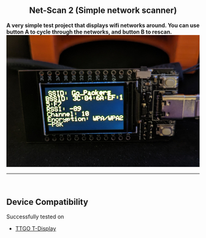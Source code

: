 
<br>

<div align="center">
  
  ## Net-Scan 2 (Simple network scanner)

</div>

<b>A very simple test project that displays wifi networks around. You can use button A to cycle through the networks, and button B to rescan.</b>
![netscan1](images/netscan1.jpg)

<hr>
<br>
  
  ## Device Compatibility

Successfully tested on
- [TTGO T-Display](https://www.aliexpress.us/item/3256805784238887.html?spm=a2g0o.order_list.order_list_main.17.1ecc1802gBNP2R&gatewayAdapt=glo2usa)
